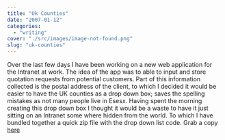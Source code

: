 ```yaml
---
title: "Uk Counties"
date: "2007-01-12"
categories: 
  - "writing"
cover: "./src/images/image-not-found.png"
slug: "uk-counties"
---
```


Over the last few days I have been working on a new web application for the Intranet at work. The idea of the app was to able to input and store quotation requests from potential customers. Part of this information collected is the postal address of the client, to which I decided it would be easier to have the UK counties as a drop down box; saves the spelling mistakes as not many people live in Esesx. Having spent the morning creating this drop down box I thought it would be a waste to have it just sitting on an Intranet some where hidden from the world. To which I have bundled together a quick zip file with the drop down list code. Grab a copy [here](http://media.stourvalleydesigns.com/shibbyonline/counties.zip)
